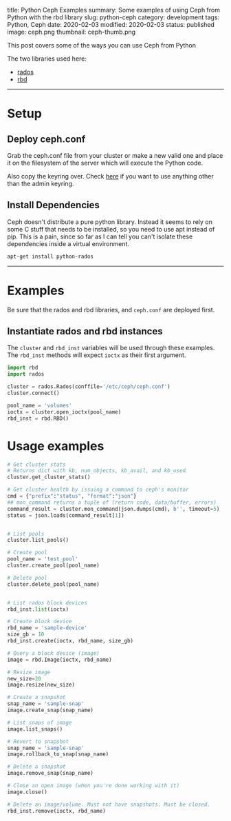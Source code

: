 title: Python Ceph Examples
summary: Some examples of using Ceph from Python with the rbd library
slug: python-ceph
category: development
tags: Python, Ceph
date: 2020-02-03
modified: 2020-02-03
status: published
image: ceph.png
thumbnail: ceph-thumb.png


This post covers some of the ways you can use Ceph from Python

The two libraries used here:

- [rados](https://docs.ceph.com/docs/master/rados/api/python/)
- [rbd](https://docs.ceph.com/docs/giant/rbd/librbdpy/)


---

# Setup

## Deploy ceph.conf

Grab the ceph.conf file from your cluster or make a new valid one and place
it on the filesystem of the server which will execute the Python code.

Also copy the keyring over. Check [here](https://docs.ceph.com/docs/master/rados/api/python/)
if you want to use anything other than the admin keyring.


## Install Dependencies

Ceph doesn't distribute a pure python library. Instead it seems to rely on some
C stuff that needs to be installed, so you need to use apt instead of pip.
This is a pain, since so far as I can tell you can't isolate these dependencies
inside a virtual environment.

```bash
apt-get install python-rados
```


---

# Examples

Be sure that the rados and rbd libraries, and `ceph.conf` are deployed first.

## Instantiate rados and rbd instances

The `cluster` and `rbd_inst` variables will be used through these examples.
The `rbd_inst` methods will expect `ioctx` as their first argument.

```python
import rbd
import rados

cluster = rados.Rados(conffile='/etc/ceph/ceph.conf')
cluster.connect()

pool_name = 'volumes'
ioctx = cluster.open_ioctx(pool_name)
rbd_inst = rbd.RBD()
```

# Usage examples

```python
# Get cluster stats
# Returns dict with kb, num_objects, kb_avail, and kb_used
cluster.get_cluster_stats()

# Get cluster health by issuing a command to ceph's monitor
cmd = {"prefix":"status", "format":"json"}
## mon_command returns a tuple of (return code, data/buffer, errors)
command_result = cluster.mon_command(json.dumps(cmd), b'', timeout=5)
status = json.loads(command_result[1])


# List pools
cluster.list_pools()

# Create pool
pool_name = 'test_pool'
cluster.create_pool(pool_name)

# Delete pool
cluster.delete_pool(pool_name)


# List rados block devices
rbd_inst.list(ioctx)

# Create block device
rbd_name = 'sample-device'
size_gb = 10
rbd_inst.create(ioctx, rbd_name, size_gb)

# Query a block device (image)
image = rbd.Image(ioctx, rbd_name)

# Resize image
new_size=20
image.resize(new_size)

# Create a snapshot
snap_name = 'sample-snap'
image.create_snap(snap_name)

# List snaps of image
image.list_snaps()

# Revert to snapshot
snap_name = 'sample-snap'
image.rollback_to_snap(snap_name)

# Delete a snapshot
image.remove_snap(snap_name)

# Close an open image (when you're done working with it)
image.close()

# Delete an image/volume. Must not have snapshots. Must be closed.
rbd_inst.remove(ioctx, rbd_name)
```


